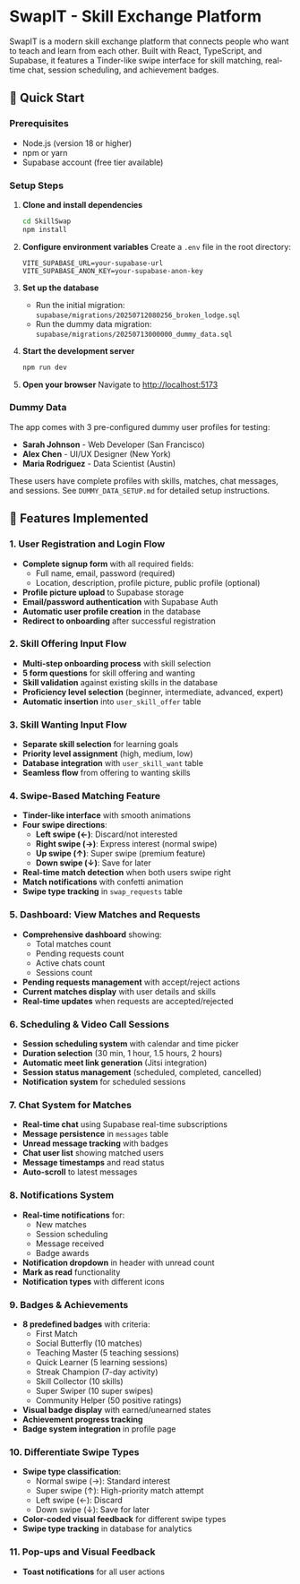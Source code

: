 # SwapIT - Skill Exchange Platform

SwapIT is a modern skill exchange platform that connects people who want to teach and learn from each other. Built with React, TypeScript, and Supabase, it features a Tinder-like swipe interface for skill matching, real-time chat, session scheduling, and achievement badges.

## 🚀 Quick Start

### Prerequisites
- Node.js (version 18 or higher)
- npm or yarn
- Supabase account (free tier available)

### Setup Steps

1. **Clone and install dependencies**
   ```bash
   cd SkillSwap
   npm install
   ```

2. **Configure environment variables**
   Create a `.env` file in the root directory:
   ```
   VITE_SUPABASE_URL=your-supabase-url
   VITE_SUPABASE_ANON_KEY=your-supabase-anon-key
   ```

3. **Set up the database**
   - Run the initial migration: `supabase/migrations/20250712080256_broken_lodge.sql`
   - Run the dummy data migration: `supabase/migrations/20250713000000_dummy_data.sql`

4. **Start the development server**
   ```bash
   npm run dev
   ```

5. **Open your browser**
   Navigate to [http://localhost:5173](http://localhost:5173)

### Dummy Data

The app comes with 3 pre-configured dummy user profiles for testing:

- **Sarah Johnson** - Web Developer (San Francisco)
- **Alex Chen** - UI/UX Designer (New York)  
- **Maria Rodriguez** - Data Scientist (Austin)

These users have complete profiles with skills, matches, chat messages, and sessions. See `DUMMY_DATA_SETUP.md` for detailed setup instructions.

## 🚀 Features Implemented

### 1. User Registration and Login Flow
- **Complete signup form** with all required fields:
  - Full name, email, password (required)
  - Location, description, profile picture, public profile (optional)
- **Profile picture upload** to Supabase storage
- **Email/password authentication** with Supabase Auth
- **Automatic user profile creation** in the database
- **Redirect to onboarding** after successful registration

### 2. Skill Offering Input Flow
- **Multi-step onboarding process** with skill selection
- **5 form questions** for skill offering and wanting
- **Skill validation** against existing skills in the database
- **Proficiency level selection** (beginner, intermediate, advanced, expert)
- **Automatic insertion** into `user_skill_offer` table

### 3. Skill Wanting Input Flow
- **Separate skill selection** for learning goals
- **Priority level assignment** (high, medium, low)
- **Database integration** with `user_skill_want` table
- **Seamless flow** from offering to wanting skills

### 4. Swipe-Based Matching Feature
- **Tinder-like interface** with smooth animations
- **Four swipe directions**:
  - **Left swipe (←)**: Discard/not interested
  - **Right swipe (→)**: Express interest (normal swipe)
  - **Up swipe (↑)**: Super swipe (premium feature)
  - **Down swipe (↓)**: Save for later
- **Real-time match detection** when both users swipe right
- **Match notifications** with confetti animation
- **Swipe type tracking** in `swap_requests` table

### 5. Dashboard: View Matches and Requests
- **Comprehensive dashboard** showing:
  - Total matches count
  - Pending requests count
  - Active chats count
  - Sessions count
- **Pending requests management** with accept/reject actions
- **Current matches display** with user details and skills
- **Real-time updates** when requests are accepted/rejected

### 6. Scheduling & Video Call Sessions
- **Session scheduling system** with calendar and time picker
- **Duration selection** (30 min, 1 hour, 1.5 hours, 2 hours)
- **Automatic meet link generation** (Jitsi integration)
- **Session status management** (scheduled, completed, cancelled)
- **Notification system** for scheduled sessions

### 7. Chat System for Matches
- **Real-time chat** using Supabase real-time subscriptions
- **Message persistence** in `messages` table
- **Unread message tracking** with badges
- **Chat user list** showing matched users
- **Message timestamps** and read status
- **Auto-scroll** to latest messages

### 8. Notifications System
- **Real-time notifications** for:
  - New matches
  - Session scheduling
  - Message received
  - Badge awards
- **Notification dropdown** in header with unread count
- **Mark as read** functionality
- **Notification types** with different icons

### 9. Badges & Achievements
- **8 predefined badges** with criteria:
  - First Match
  - Social Butterfly (10 matches)
  - Teaching Master (5 teaching sessions)
  - Quick Learner (5 learning sessions)
  - Streak Champion (7-day activity)
  - Skill Collector (10 skills)
  - Super Swiper (10 super swipes)
  - Community Helper (50 positive ratings)
- **Visual badge display** with earned/unearned states
- **Achievement progress tracking**
- **Badge system integration** in profile page

### 10. Differentiate Swipe Types
- **Swipe type classification**:
  - Normal swipe (→): Standard interest
  - Super swipe (↑): High-priority match attempt
  - Left swipe (←): Discard
  - Down swipe (↓): Save for later
- **Color-coded visual feedback** for different swipe types
- **Swipe type tracking** in database for analytics

### 11. Pop-ups and Visual Feedback
- **Toast notifications** for all user actions
